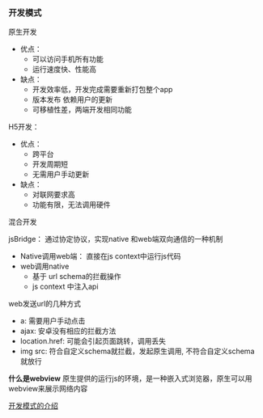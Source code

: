 ### 开发模式

原生开发
- 优点：
    - 可以访问手机所有功能
    - 运行速度快、性能高
- 缺点：
    - 开发效率低，开发完成需要重新打包整个app
    - 版本发布 依赖用户的更新
    - 可移植性差，两端开发相同功能


H5开发：
- 优点：
    - 跨平台
    - 开发周期短
    - 无需用户手动更新
- 缺点：
    - 对联网要求高
    - 功能有限，无法调用硬件


混合开发

jsBridge： 通过协定协议，实现native 和web端双向通信的一种机制

- Native调用web端： 直接在js context中运行js代码
- web调用native
    - 基于 url schema的拦截操作
    - js context 中注入api

web发送url的几种方式
- a: 需要用户手动点击
- ajax: 安卓没有相应的拦截方法
- location.href: 可能会引起页面跳转，调用丢失
- img src: 符合自定义schema就拦截，发起原生调用, 不符合自定义schema 就放行


**什么是webview**
原生提供的运行js的环境，是一种嵌入式浏览器，原生可以用webview来展示网络内容


[开发模式的介绍](https://zhuanlan.zhihu.com/p/343732539)

